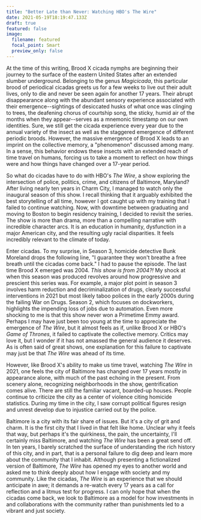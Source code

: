```yaml
---
title: "Better Late than Never: Watching HBO's The Wire"
date: 2021-05-19T18:19:47.133Z
draft: true
featured: false
image:
  filename: featured
  focal_point: Smart
  preview_only: false
---
```

At the time of this writing, Brood X cicada nymphs are beginning their journey to the surface of the eastern United States after an extended slumber underground. Belonging to the genus *Magicicada*, this particular brood of periodical cicadas greets us for a few weeks to live out their adult lives, only to die and never be seen again for another 17 years. Their abrupt disappearance along with the abundant sensory experience associated with their emergence--sightings of desiccated husks of what once was clinging to trees, the deafening chorus of courtship song, the sticky, humid air of the months when they appear--serves as a mnemonic timestamp on our own identities. Sure, we still get the cicada experience every year due to the annual variety of the insect as well as the staggered emergence of different periodic broods. However, the massive emergence of Brood X leads to an imprint on the collective memory, a "phenomenon" discussed among many. In a sense, this behavior endows these insects with an extended reach of time travel on humans, forcing us to take a moment to reflect on how things were and how things have changed over a 17-year period.

So what do cicadas have to do with HBO's *The Wire*, a show exploring the intersection of police, politics, crime, and citizens of Baltimore, Maryland? After living nearly ten years in Charm City, I managed to watch only the inaugural season of this show. I recall thinking that it arguably exhibited the best storytelling of all time, however I got caught up with my training that I failed to continue watching. Now, with downtime between graduating and moving to Boston to begin residency training, I decided to revisit the series. The show is more than drama, more than a compelling narrative with incredible character arcs. It is an education in humanity, dysfunction in a major American city, and the resulting ugly racial disparities. It feels incredibly relevant to the climate of today.

Enter cicadas. To my surprise, in Season 3, homicide detective Bunk Moreland drops the following line, "I guarantee they won't breathe a free breath until the cicadas come back." I had to pause the episode. The last time Brood X emerged was 2004. *This show is from 2004?!* My shock at when this season was produced revolves around how progressive and prescient this series was. For example, a major plot point in season 3 involves harm reduction and decriminalization of drugs, clearly successful interventions in 2021 but most likely taboo polices in the early 2000s during the failing War on Drugs. Season 2, which focuses on dockworkers, highlights the impending loss of jobs due to automation. Even more shocking to me is that this show never won a Primetime Emmy award. Perhaps I may have just been too young at the time to appreciate the emergence of *The Wire*, but it almost feels as if, unlike Brood X or HBO's *Game of Thrones*, it failed to captivate the collective memory. Critics may love it, but I wonder if it has not amassed the general audience it deserves. As is often said of great shows, one explanation for this failure to captivate may just be that *The Wire* was ahead of its time. 

However, like Brood X's ability to make us time travel, watching *The Wire* in 2021, one feels the city of Baltimore has changed over 17 years mostly in appearance alone, with much of the past echoing in the present. From scenery alone, recognizing neighborhoods in the show, gentrification comes alive. There are still the familiar vacant, boarded-up houses. People continue to criticize the city as a center of violence citing homicide statistics. During my time in the city, I saw corrupt political figures resign and unrest develop due to injustice carried out by the police. 

Baltimore is a city with its fair share of issues. But it's a city of grit and charm. It is the first city that I lived in that felt like home. Unclear why it feels that way, but perhaps it's the quirkiness, the pain, the uncertainty, I'll certainly miss Baltimore, and watching *The Wire* has been a great send off. In ten years, I barely scratched the surface of understanding the rich history of this city, and in part, that is a personal failure to dig deep and learn more about the community that I inhabit. Although presenting a fictionalized version of Baltimore, *The Wire* has opened my eyes to another world and asked me to think deeply about how I engage with society and my community. Like the cicadas, *The Wire* is an experience that we should anticipate in awe; it demands a re-watch every 17 years as a call for reflection and a litmus test for progress. I can only hope that when the cicadas come back, we look to Baltimore as a model for how investments in and collaborations with the community rather than punishments led to a vibrant and just society.